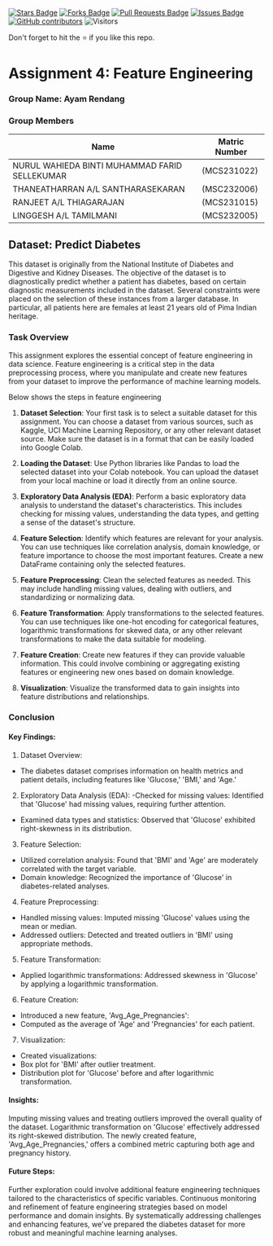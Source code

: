 <a href="https://github.com/drshahizan/Python-big-data/stargazers"><img src="https://img.shields.io/github/stars/drshahizan/Python-big-data" alt="Stars Badge"/></a>
<a href="https://github.com/drshahizan/Python-big-data/network/members"><img src="https://img.shields.io/github/forks/drshahizan/Python-big-data" alt="Forks Badge"/></a>
<a href="https://github.com/drshahizan/Python-big-data/pulls"><img src="https://img.shields.io/github/issues-pr/drshahizan/Python-big-data" alt="Pull Requests Badge"/></a>
<a href="https://github.com/drshahizan/Python-big-data/issues"><img src="https://img.shields.io/github/issues/drshahizan/Python-big-data" alt="Issues Badge"/></a>
<a href="https://github.com/drshahizan/Python-big-data/graphs/contributors"><img alt="GitHub contributors" src="https://img.shields.io/github/contributors/drshahizan/Python-big-data?color=2b9348"></a>
![Visitors](https://api.visitorbadge.io/api/visitors?path=https%3A%2F%2Fgithub.com%2Fdrshahizan%2FPython-big-data&labelColor=%23d9e3f0&countColor=%23697689&style=flat)

Don't forget to hit the :star: if you like this repo.

# Assignment 4: Feature Engineering

### Group Name: Ayam Rendang
### Group Members

| Name          | Matric Number  | 
| ------------- | -------------- | 
| NURUL WAHIEDA BINTI MUHAMMAD FARID SELLEKUMAR   | (MCS231022)     |
|THANEATHARRAN A/L SANTHARASEKARAN    | (MSC232006)       | 
| RANJEET A/L THIAGARAJAN   | (MCS231015)         | 
| LINGGESH A/L TAMILMANI   | (MCS232005)         | 

## Dataset: Predict Diabetes
This dataset is originally from the National Institute of Diabetes and Digestive and Kidney Diseases. The objective of the dataset is to diagnostically predict whether a patient has diabetes, based on certain diagnostic measurements included in the dataset. Several constraints were placed on the selection of these instances from a larger database. In particular, all patients here are females at least 21 years old of Pima Indian heritage.

### Task Overview
This assignment explores the essential concept of feature engineering in data science. Feature engineering is a critical step in the data preprocessing process, where you manipulate and create new features from your dataset to improve the performance of machine learning models.

Below shows the steps in feature engineering
1. **Dataset Selection**: Your first task is to select a suitable dataset for this assignment. You can choose a dataset from various sources, such as Kaggle, UCI Machine Learning Repository, or any other relevant dataset source. Make sure the dataset is in a format that can be easily loaded into Google Colab.

2. **Loading the Dataset**: Use Python libraries like Pandas to load the selected dataset into your Colab notebook. You can upload the dataset from your local machine or load it directly from an online source.

3. **Exploratory Data Analysis (EDA)**: Perform a basic exploratory data analysis to understand the dataset's characteristics. This includes checking for missing values, understanding the data types, and getting a sense of the dataset's structure.

4. **Feature Selection**: Identify which features are relevant for your analysis. You can use techniques like correlation analysis, domain knowledge, or feature importance to choose the most important features. Create a new DataFrame containing only the selected features.

5. **Feature Preprocessing**: Clean the selected features as needed. This may include handling missing values, dealing with outliers, and standardizing or normalizing data.

6. **Feature Transformation**: Apply transformations to the selected features. You can use techniques like one-hot encoding for categorical features, logarithmic transformations for skewed data, or any other relevant transformations to make the data suitable for modeling.

7. **Feature Creation**: Create new features if they can provide valuable information. This could involve combining or aggregating existing features or engineering new ones based on domain knowledge.

8. **Visualization**: Visualize the transformed data to gain insights into feature distributions and relationships.

### Conclusion

#### Key Findings:

1. Dataset Overview:
  - The diabetes dataset comprises information on health metrics and patient details, including features like 'Glucose,' 'BMI,' and 'Age.'
2. Exploratory Data Analysis (EDA):
  -Checked for missing values: Identified that 'Glucose' had missing values, requiring further attention.
  - Examined data types and statistics: Observed that 'Glucose' exhibited right-skewness in its distribution.
3. Feature Selection:
  - Utilized correlation analysis: Found that 'BMI' and 'Age' are moderately correlated with the target variable.
  - Domain knowledge: Recognized the importance of 'Glucose' in diabetes-related analyses.
4. Feature Preprocessing:
  - Handled missing values: Imputed missing 'Glucose' values using the mean or median.
  - Addressed outliers: Detected and treated outliers in 'BMI' using appropriate methods.
5. Feature Transformation:
  - Applied logarithmic transformations: Addressed skewness in 'Glucose' by applying a logarithmic transformation.
6. Feature Creation:
  - Introduced a new feature, 'Avg_Age_Pregnancies':
  - Computed as the average of 'Age' and 'Pregnancies' for each patient.
7. Visualization:
  - Created visualizations:
  - Box plot for 'BMI' after outlier treatment.
  - Distribution plot for 'Glucose' before and after logarithmic transformation.
#### Insights:
Imputing missing values and treating outliers improved the overall quality of the dataset.
Logarithmic transformation on 'Glucose' effectively addressed its right-skewed distribution.
The newly created feature, 'Avg_Age_Pregnancies,' offers a combined metric capturing both age and pregnancy history.

#### Future Steps:
Further exploration could involve additional feature engineering techniques tailored to the characteristics of specific variables.
Continuous monitoring and refinement of feature engineering strategies based on model performance and domain insights.
By systematically addressing challenges and enhancing features, we've prepared the diabetes dataset for more robust and meaningful machine learning analyses.
